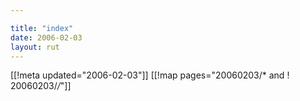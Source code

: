 ```yaml
---

title: "index"
date: 2006-02-03
layout: rut
---
```


[[!meta updated="2006-02-03"]]
[[!map pages="20060203/* and ! 20060203/*/*"]]
